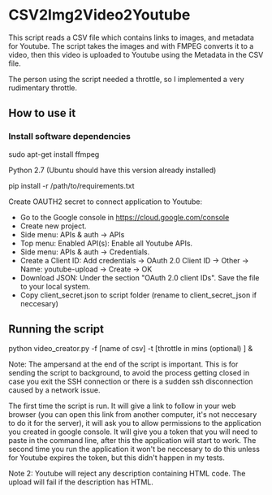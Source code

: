 # CSV2Img2Video2Youtube

This script reads a CSV file which contains links to images, and metadata for Youtube. The script takes the images and with FMPEG converts it to a video, then this video is uploaded to Youtube using the Metadata in the CSV file. 

The person using the script needed a throttle, so I implemented a very rudimentary throttle.

## How to use it

### Install software dependencies

sudo apt-get install ffmpeg

Python 2.7 (Ubuntu should have this version already installed)

pip install -r /path/to/requirements.txt

Create OAUTH2 secret to connect application to Youtube:

- Go to the Google console in https://cloud.google.com/console
- Create new project.
- Side menu: APIs & auth -> APIs
- Top menu: Enabled API(s): Enable all Youtube APIs.
- Side menu: APIs & auth -> Credentials.
- Create a Client ID: Add credentials -> OAuth 2.0 Client ID -> Other -> Name: youtube-upload -> Create -> OK
- Download JSON: Under the section "OAuth 2.0 client IDs". Save the file to your local system.
- Copy client_secret.json to script folder (rename to client_secret_json if neccesary)

## Running the script

python video_creator.py -f [name of csv] -t [throttle in mins (optional) ] &

Note: The ampersand at the end of the script is important. This is for sending the script to background, to avoid the process getting closed in case you exit the SSH connection or there is a sudden ssh disconnection caused by a network issue.

The first time the script is run. It will give a link to follow in your web browser (you can open this link from another computer, it's not neccesary to do it for the server), it will ask you to allow permissions to the application you created in google console. It will give you a token that you will need to paste in the command line, after this the application will start to work. The second time you run the application it won't be neccesary to do this unless for Youtube expires the token, but this didn't happen in my tests.

Note 2: Youtube will reject any description containing HTML code. The upload will fail if the description has HTML.
